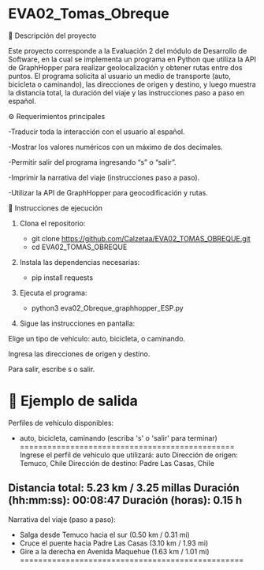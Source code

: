 # EVA02_Tomas_Obreque
🧭 Descripción del proyecto

Este proyecto corresponde a la Evaluación 2 del módulo de Desarrollo de Software, en la cual se implementa un programa en Python que utiliza la API de GraphHopper para realizar geolocalización y obtener rutas entre dos puntos.
El programa solicita al usuario un medio de transporte (auto, bicicleta o caminando), las direcciones de origen y destino, y luego muestra la distancia total, la duración del viaje y las instrucciones paso a paso en español.

⚙️ Requerimientos principales

-Traducir toda la interacción con el usuario al español.

-Mostrar los valores numéricos con un máximo de dos decimales.

-Permitir salir del programa ingresando “s” o “salir”.

-Imprimir la narrativa del viaje (instrucciones paso a paso).

-Utilizar la API de GraphHopper para geocodificación y rutas.

🐍 Instrucciones de ejecución

1. Clona el repositorio:

    - git clone https://github.com/Calzetaa/EVA02_TOMAS_OBREQUE.git
    - cd EVA02_TOMAS_OBREQUE
      
2. Instala las dependencias necesarias:
   
    - pip install requests

3. Ejecuta el programa:
   
    - python3 eva02_Obreque_graphhopper_ESP.py

4. Sigue las instrucciones en pantalla:

Elige un tipo de vehículo: auto, bicicleta, o caminando.

Ingresa las direcciones de origen y destino.

Para salir, escribe s o salir.

🧩 Ejemplo de salida
===============================================
 Perfiles de vehículo disponibles:
 - auto, bicicleta, caminando
 (escriba 's' o 'salir' para terminar)
===============================================
Ingrese el perfil de vehículo que utilizará: auto
Dirección de origen: Temuco, Chile
Dirección de destino: Padre Las Casas, Chile

Distancia total: 5.23 km / 3.25 millas
Duración (hh:mm:ss): 00:08:47
Duración (horas): 0.15 h
-------------------------------------------------
Narrativa del viaje (paso a paso):
- Salga desde Temuco hacia el sur (0.50 km / 0.31 mi)
- Cruce el puente hacia Padre Las Casas (3.10 km / 1.93 mi)
- Gire a la derecha en Avenida Maquehue (1.63 km / 1.01 mi)
=================================================

